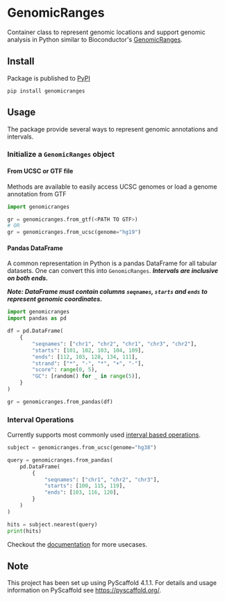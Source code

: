 # GenomicRanges

Container class to represent genomic locations and support genomic analysis in Python similar to Bioconductor's [GenomicRanges](https://bioconductor.org/packages/release/bioc/html/GenomicRanges.html).


## Install

Package is published to [PyPI](https://pypi.org/project/genomicranges/)

```shell
pip install genomicranges
```

## Usage

The package provide several ways to represent genomic annotations and intervals.

### Initialize a `GenomicRanges` object

#### From UCSC or GTF file

Methods are available to easily access UCSC genomes or load a genome annotation from GTF

```python
import genomicranges

gr = genomicranges.from_gtf(<PATH TO GTF>)
# OR
gr = genomicranges.from_ucsc(genome="hg19")
```
#### Pandas DataFrame

A common representation in Python is a pandas DataFrame for all tabular datasets. One can convert this into `GenomicRanges`. ***Intervals are inclusive on both ends.***

***Note: DataFrame must contain columns `seqnames`, `starts` and `ends` to represent genomic coordinates.***

```python
import genomicranges
import pandas as pd

df = pd.DataFrame(
    {
        "seqnames": ["chr1", "chr2", "chr1", "chr3", "chr2"],
        "starts": [101, 102, 103, 104, 109],
        "ends": [112, 103, 128, 134, 111],
        "strand": ["*", "-", "*", "+", "-"],
        "score": range(0, 5),
        "GC": [random() for _ in range(5)],
    }
)

gr = genomicranges.from_pandas(df)
```

### Interval Operations

Currently supports most commonly used [interval based operations](https://bioconductor.org/packages/release/bioc/html/GenomicRanges.html).

```python
subject = genomicranges.from_ucsc(genome="hg38")

query = genomicranges.from_pandas(
    pd.DataFrame(
        {
            "seqnames": ["chr1", "chr2", "chr3"],
            "starts": [100, 115, 119],
            "ends": [103, 116, 120],
        }
    )
)

hits = subject.nearest(query)
print(hits)
```

Checkout the [documentation](https://biocpy.github.io/GenomicRanges/) for more usecases.


<!-- pyscaffold-notes -->

## Note

This project has been set up using PyScaffold 4.1.1. For details and usage
information on PyScaffold see https://pyscaffold.org/.
